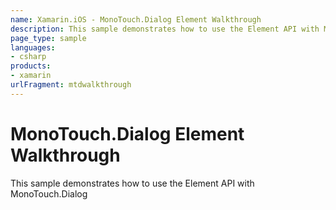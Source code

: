 ```yaml
---
name: Xamarin.iOS - MonoTouch.Dialog Element Walkthrough
description: This sample demonstrates how to use the Element API with MonoTouch.Dialog
page_type: sample
languages:
- csharp
products:
- xamarin
urlFragment: mtdwalkthrough
---
```

# MonoTouch.Dialog Element Walkthrough

This sample demonstrates how to use the Element API with MonoTouch.Dialog
